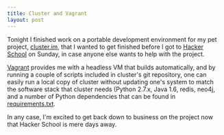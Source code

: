 ```yaml
---
title: Cluster and Vagrant
layout: post
---
```


Tonight I finished work on a portable development environment for my pet project, [cluster.im](https://github.com/thewhitlockian/cluster.im), that I wanted to get finished before I got to [Hacker School](http://hackerschool.com) on Sunday, in case anyone else wants to help with the project.

[Vagrant](vagrantup.com) provides me with a headless VM that builds automatically, and by running a couple of scripts included in cluster's git repository, one can easily run a local copy of cluster without updating one's system to match the software stack that cluster needs (Python 2.7.x, Java 1.6, redis, neo4j, and a number of Python dependencies that can be found in [requirements.txt](https://github.com/thewhitlockian/cluster.im/blob/master/requirements.txt).

In any case, I'm excited to get back down to business on the project now that Hacker School is mere days away.

